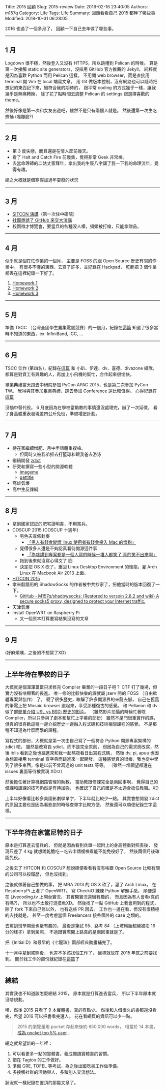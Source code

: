 Title: 2015 回顧
Slug: 2015-review
Date: 2016-02-16 23:40:05
Authors: m157q
Category: Life
Tags: Life
Summary: 回頭看看自己 2015 都幹了哪些事
Modified: 2018-10-31 06:28:05


2016 也過了一個多月了，
回顧一下自己去年做了哪些事。

---

## 1 月

Logdown 很不穩，然後登入又沒有 HTTPS，所以跳槽到 Pelican 的時候。
算是第一次接觸 static site generators，沒採用 GitHub 官方推薦的 Jekyll，
純粹就是因為喜歡 Python 而用 Pelican 這樣。
不用開 web browser，而是直接用 terminal 開 Vim 在 local 端寫文章，
用 Git 做版本控制，沒有網路也可以隨時把想記的東西記下來，蠻符合我的期待的，
跟平常 coding 的方式幾乎一樣，讓我幾乎是無痛轉換，
除了花了點時間去調整 Pelican 的 settings 跟選擇喜歡的 theme。

然後好像是第一次和女友出遊吧，雖然不是只有兩個人就是。
然後還第一次生吃蜂蛹 (嘎蹦脆?)

---

## 2 月

+ 第 3 度失戀，而且還是在情人節前幾天。
+ 看了 Halt and Catch Fire 前幾集，覺得非常 Geek 非常棒。
+ 去當命理師的二姑丈家拜年，拿出我的生辰八字講了我一下我的命理流年，覺得有趣。

總之大概就是個寒假加過年耍廢的狀況

---

## 3 月

+ [SITCON 演講](/posts/2015/03/11/sitcon-2015-android-repackaged-app-detection-system/)（第一次住中研院）
+ [社團邀請了 GitHub 來交大演講](/posts/2015/03/20/github-talk-advanced-git-and-ci-in-nctu/)
+ 校園徵才博覽會，要當兵的各種沒人權，頻頻被打槍，只能拿贈品。

---

## 4 月

似乎就是個在忙作業的一個月，
主要是 FOSS 的跟 Open Source 歷史有關的作業中，
有很多不懂的東西，去查了許多，並紀錄在 Hackpad，
乾脆把 3 個作業都丟在這裡紀錄一下好了。

1. [Homework 1](https://paper.dropbox.com/doc/Homework-1-Spring-2015--AQmKymJxkQrICLS_SRyo~1btAg-JQJyCn5HVNFi1nC0eXQkc)
2. [Homework 2](https://paper.dropbox.com/doc/Homework-2-Spring-2015--AQlk6ei8KclXeSzjRphwU9GSAg-UksxvQ5j7clpY3HA38i9t)
3. [Homework 3](https://paper.dropbox.com/doc/Homework-3-Spring-2015--AQlSJR8heXdhpN9rfada7o06Ag-KJ288iXSys6BkLPp5SD4m)

---

## 5 月

準備 TSCC （台灣全國學生叢集電腦競賽）的一個月，紀錄在[這篇](/posts/2015/05/02/note-for-tscc-2015/)
知道了很多當時不知道的東西，ex: InfiniBand, ICC, ...

---

## 6 月

TSCC 佳作 (第四名)，紀錄在[這篇](/posts/2015/09/15/tscc-2015-notes-and-thoughts/)
和 小趴、伊達、dv、喜德、divazone 組隊，
都算是對資工有興趣的人，再加上小飛機的幫忙，合作起來很愉快。

畢業典禮當天跑去中研院參加 PyCon APAC 2015，也是第二次參加 PyCon TW。
覺得與其參加畢業典禮，跑去參加 Conference 還比較值得。
心得紀錄在[這篇](/posts/2015/07/26/pycon-apac-2015-notes-and-thoughts/)

沒抽中替代役。
6 月底因為在學校當助教的事情還沒處理完，辦了一次延徵。
看了身高體重表發現差四公斤免役，準備增肥計劃。

---

## 7 月

+ 待在家繼續增肥，月中申請體重複檢。
    + 但同時又被我弟抓去打籃球和跟我爸去游泳
+ 繼續開發 [zdict](https://github.com/zdict/zdict)
+ 研究和撰寫一些小型的開源軟體
    + [imageme](https://github.com/M157q/imageme)
    + [gettitle](https://github.com/M157q/gettitle)
+ 高雄氣爆
+ 高中生反課綱

---

## 8 月

+ 拿到國家認証的肥宅證明書，不用當兵。
+ COSCUP 2015 (COSCUP 十週年)
    + 宅色夫宣佈封麥
        + [「男人有錢會變壞 linux 使用者有錢會投入 Mac 的懷抱」](https://twitter.com/welkineins/status/632397066698756097)
    + 覺得很多人還是不夠認真看待開源這件事
        + [「為啥講到專案都是一個人寫的時候一堆人都笑了 真的笑不出來啊」](https://twitter.com/M157q/statuses/632819732501041152)
    + 拖到後來就沒寫心得文了 囧
    + 決定把 OS X 砍了，重回 Linux Desktop Environment 的懷抱，灌 Arch Linux 在 Macbook Air 2013 上面。
+ [HITCON 2015](/posts/2015/08/29/hitcon-2015-iot-wargame/)
+ 拿來翻牆用的 ShadowSocks 的作者被中共抄家了，把他當時的版本回復了一下。
    + [GitHub - M157q/shadowsocks: (Restored to versoin 2.8.2 and wiki) A secure socks5 proxy, designed to protect your Internet traffic.](https://github.com/M157q/shadowsocks)
+ 天津氣爆
+ Install OpenWRT on Raspberry Pi
    + 又一個原本打算要寫結果沒寫的文章

---

## 9 月

(好麻煩噢，之後的不想寫了XD）

---

## 上半年待在學校的日子

大概就是個渾渾噩噩只求修完 Compiler 畢業的一段日子吧？
CTF 打了幾場，但實力沒有啥顯著的長進。
唯一修的比較快樂的課就屬 jserv 開的 FOSS （自由軟體專案與協作） 了，
聽了很多歷史，瞭解了許多開源界的來龍去脈，
自己在舊舊的筆電上把 Mosaic browser 跑起來，享受那種復古的感覺。
和 Pellaeon 和 dv 做了部[簡單介紹 USL vs BSDi 歷史的影片](https://www.youtube.com/watch?v=LLtj41eyvcA)。
（雖然影片拍攝的時候忙著唸 Compiler，所以只參與了劇本和幫忙上字幕的部份）
雖然不是門很重實作的課，但真的很喜歡這種一邊介紹歷史一邊融入程式碼和技術相關課程的感覺。
不是那種不知道為什麼而學的課程。

寫程式的部份，大概就是第一次由自己寫了一個符合 Python 開源專案架構的 zdict 吧，
雖然是改寫自 ydict，而不是完全原創，
但因為自己的需求而改寫，然後 iblis 看到之後也跳進來和我一起熬夜看日出寫程式碼，
然後 dv, pi, apua 也因為想直接用 terminal 查字典而跳進來一起開發，
這種感覺真的很棒，我也從中學到了很多東西，像是以前不曾寫過的 unit tests 等等。
（雖然一堆願望都還在 issues 裏面等待被實現 XDrz）

然後擔任著計算機網路管理的助教，
當助教跟修課完全是兩回事啊，
覺得自己的備課和講課的技巧仍然是有待加強，
也確認了自己的確是不太適合擔任教職。XD

上半年好像看比較多美國影劇學單字，下半年就比較少一點。
其實會想開發 zdict 的原因主要也是因為看影劇的時候查單字比較方便，
然後還可以順便紀錄生字這樣。

---

## 下半年待在家當尼特的日子

原本是打算進去當兵的，
但就是因為看到兵單一起附上的身高體重對照表後，
發現只差了 4 kg 就想說乾脆吃一吃去申請複檢看能不能免役好了，
然後兩個月後確認免役。

之後去了 HITCON 和 COSCUP
想說順便看看有沒有啥跟 Open Source 比較有關的公司可以投履歷，
但也沒找到。

之後就做著自己想做的事，
把 MBA 2013 的 OS X 砍了，灌了 Arch Linux。
在 RespberryPi 上灌了 OpenWRT。
寫 CheckiO 練練 Python 解題手感，
順便還在 Livecoding.tv 上開台實況。
其實開實況還蠻有趣的，
而且因為有人會看(真的有嗎?)，
所以也不太敢打混摸魚XD。
然後找了一點 GitHub 上我會用到的程式，
除了 fork 下來自己修以外，
也有送些 PR 回去。
工作也一邊在看，但沒有很積極的去找就是，
甚至一度考慮當個 Freelancers 接些國外的 case 之類的。

去駕訓班學開車也蠻有趣的，
最後是筆試 95、路考 84 （上坡輪胎超線被扣 16 分的樣子）拿到駕照，
不過跟實際開上路真的是兩回事就是了。

把《Initial D》和最早的《七龍珠》兩部經典動畫補完了。

十一月中拿到駕照後，
也差不多該找個工作了，
目標就放在 2015 年底之前要找到。
關於找工作的部份就紀錄在[這篇](/posts/2016/02/12/first-job-interviews/)了

---

## 總結

其實我也不知道該怎麼總結 2015，
原本就是打算進去當兵，
所以下半年原本就沒啥規劃。

噢，然後 2015 只看了 9 本實體書，真的有點少。
然後和人借很久的書都還沒看完，希望 2016 可以把書看完還人。
花在看網頁的資訊可以少一點。
> 2015 的瀏覽量用 pocket 存起來後約 650,000 words，
> 相當於 14 本書，[成為 pocket top 5% user](https://getpocket.com/stats/2015/d09d06e5f2)...

總之就希望新的一年裡：

1. 可以看更多一點的實體書，養成閱讀實體書的習慣。
2. 把在 Tagtoo 的工作做好。
3. 準備 GRE, TOFEL 等考試，為之後出國唸書工作做準備。
4. 多接觸社群的活動與人，多和別人交流想法。

狀況就一樣紀錄在置頂的那篇文章了。
